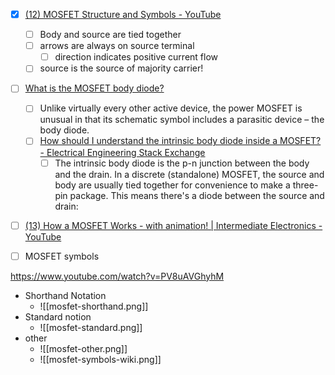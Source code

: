 - [x] [(12) MOSFET Structure and Symbols - YouTube](https://www.youtube.com/watch?v=T8mxTQyqVNw)
	- [ ] Body and source are tied together
	- [ ] arrows are always on source terminal
		- [ ] direction indicates positive current flow
	- [ ] source is the source of majority carrier!

- [ ] [What is the MOSFET body diode?](https://www.powerelectronictips.com/remember-mosfet-body-diode-faq/)
	- [ ] Unlike virtually every other active device, the power MOSFET is unusual in that its schematic symbol includes a parasitic device – the body diode.
	- [ ] [How should I understand the intrinsic body diode inside a MOSFET? - Electrical Engineering Stack Exchange](https://electronics.stackexchange.com/questions/389406/how-should-i-understand-the-intrinsic-body-diode-inside-a-mosfet)
		- [ ] The intrinsic body diode is the p-n junction between the body and the drain. In a discrete (standalone) MOSFET, the source and body are usually tied together for convenience to make a three-pin package. This means there's a diode between the source and drain:

- [ ] [(13) How a MOSFET Works - with animation! | Intermediate Electronics - YouTube](https://www.youtube.com/watch?v=Bfvyj88Hs_o)


- [ ] MOSFET symbols

https://www.youtube.com/watch?v=PV8uAVGhyhM

* Shorthand Notation
	* ![[mosfet-shorthand.png]]
* Standard notion
	* ![[mosfet-standard.png]]
* other
	* ![[mosfet-other.png]]
	* ![[mosfet-symbols-wiki.png]]